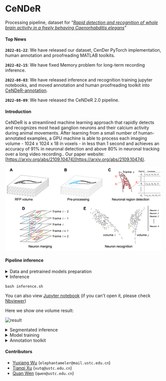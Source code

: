 # CeNDeR

Processing pipeline, dataset for “[*Rapid detection and recognition of whole brain activity in a freely behaving Caenorhabditis elegans*](https://arxiv.org/abs/2109.10474)”

#### Top News

**`2022-01-22`**:  We have released our dataset, CenDer PyTorch implementation, human annotation and proofreading MATLAB toolkits.

**`2022-02-15`**:  We have fixed Memory problem for long-term recording inference.

**`2022-08-03`**:  We have released inference and recognition training jupyter notebooks, and moved annotation and human proofreading toolkit into [CeNDeR-annotation](https://github.com/Wenlab/CeNDeR-annotation).

**`2022-08-09`**:  We have released the CeNDeR 2.0 pipeline.

#### Introduction

CeNDeR is a streamlined machine learning approach that rapidly detects and recognizes most head ganglion neurons and their calcium activity during animal movements. After learning from a small number
of human-annotated examples, a GPU machine is able to process each imaging volume - 1024 x 1024 x 18 in voxels - in less than 1 second and achieves an accuracy of 91% in neuronal detection and above 80% in
neuronal tracking over a long video recording.. Our paper website: [https://arxiv.org/abs/2109.10474](https://arxiv.org/abs/2109.10474).

![](figs/pipeline.png)

#### Pipeline inference

<details>
<summary> Data and pretrained models preparation </summary>

You can download dataset, pretrained models and CeNDeR system in [OSF](https://osf.io/v2b5n/).

</details>

<details open>
<summary> Inference </summary>

```shell
bash inference.sh
```


You can also view [Jupyter notebook](https://github.com/Wenlab/C.elegans-Neuron-Recognition-Algorithm/blob/master/inference.ipynb) (if you can't open it, please check [Nbviewer](https://nbviewer.org/github/Wenlab/CeNDeR/blob/main/inference.ipynb))

Here we show one volume result:

![result](figs/result.png)
</details>


<details>
<summary> Segmentated inference </summary>

To improve accuracy, one should tune pre-processing results (e.g., *C. elegans* coordinate system).

1. Pre-processing stage inference

```shell
python inference.py --only-preprocessing --preprocessing-mode 6 --process-stack-root data/dataset/raw --save-preprocess-result-root data/dataset/proofreading
```

2. Using [LABELME](https://github.com/wkentaro/labelme) (version 4.5.7) to tune

```shell
labelme data/dataset/proofreading
```

3. Pipeline inference from modified *C. elegans* coordinate system:

```shell
python inference.py --load-preprocess-result-root data/dataset/proofreading --process-stack-root data/dataset/raw --json-store-root data/dataset_result
```

</details>

<details>
<summary> Model training </summary>

Detection training example:

```shell
python src/detection/det_train.py
```

Recognition training example:

```shell
# CeNDeR dataset
python src/benchmarks/datasets/fDNC.py --mode 0
python src/recognition/training/exps/e1.py
```

You can also view [Jupyter notebook](https://github.com/Wenlab/C.elegans-Neuron-Recognition-Algorithm/blob/master/recognition.ipynb) (if you can't open it, please check [Nbviewer](https://nbviewer.org/github/Wenlab/CeNDeR/blob/main/recognition.ipynb))

```shell
# NeRVE dataset
python src/benchmarks/datasets/fDNC.py --mode 1
python src/benchmarks/datasets/CeNDeR.py --mode 1
python src/recognition/training/exps/e1.py
```

Check [TensorBoard](https://www.tensorflow.org/tensorboard) for training details.

```shell
tensorboard --logdir=tb_log
```

</details>



<details>
<summary> Annotation toolkit </summary>

[The toolkit](https://github.com/Wenlab/CeNDeR-annotation) can view and annotate whole brain imaging data.

</details>

#### Contributors

- [Yuxiang Wu](https://github.com/wuyxiquanquan) (`elephantameler@mail.ustc.edu.cn`)
- [Tianqi Xu](https://github.com/xutq) (`xutq@ustc.edu.cn`)
- [Quan Wen](https://github.com/wenquan) (`qwen@ustc.edu.cn`)

